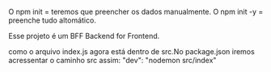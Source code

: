 O npm init   = teremos que preencher os dados manualmente.
O npm init -y = preenche tudo altomático.

Esse projeto é um BFF Backend for Frontend.

como o arquivo index.js agora está dentro de src.No package.json iremos acressentar o caminho src assim:  "dev": "nodemon src/index" 